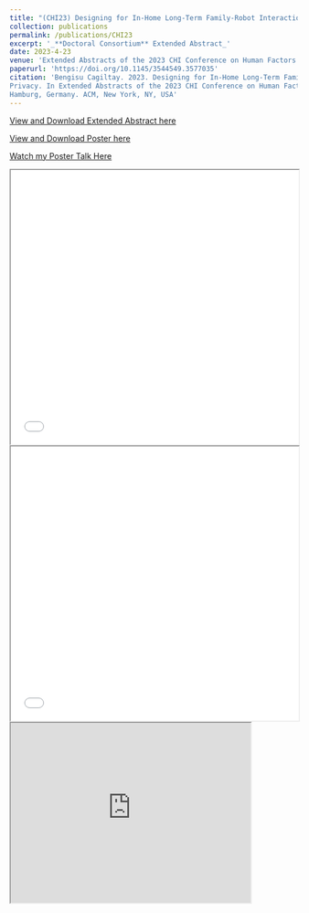 ```yaml
---
title: "(CHI23) Designing for In-Home Long-Term Family-Robot Interactions: Family Preferences, Connection-Making, and Privacy"
collection: publications
permalink: /publications/CHI23
excerpt: '_**Doctoral Consortium** Extended Abstract_'
date: 2023-4-23
venue: 'Extended Abstracts of the 2023 CHI Conference on Human Factors in Computing Systems'
paperurl: 'https://doi.org/10.1145/3544549.3577035'
citation: 'Bengisu Cagiltay. 2023. Designing for In-Home Long-Term Family-Robot Interactions: Family Preferences, Connection-Making, and
Privacy. In Extended Abstracts of the 2023 CHI Conference on Human Factors in Computing Systems (CHI EA 23), April 23–28, 2023,
Hamburg, Germany. ACM, New York, NY, USA'
---
```


[View and Download Extended Abstract here](https://bengisucagiltay.github.io/files/CHI23_DC_EA_BengisuCagiltay.pdf)

[View and Download Poster here](https://bengisucagiltay.github.io/files/CHI23-DC-Poster-grayscale_BengisuCagiltay.pdf)

[Watch my Poster Talk Here](https://youtu.be/GSLxBz3P49g)

<iframe src="/files/CHI23_DC_EA_BengisuCagiltay.pdf" width="100%" height="480" allow="autoplay"></iframe>
<iframe src="/files/CHI23-DC-Poster-grayscale_BengisuCagiltay.pdf" width="100%" height="480" allow="autoplay"></iframe>
<iframe width="420" height="315" src="https://www.youtube.com/embed/GSLxBz3P49g"></iframe>



